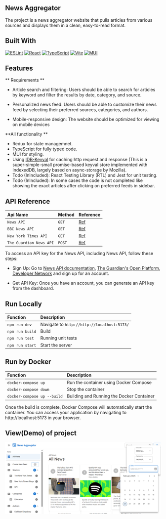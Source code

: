 ## News Aggregator

The project is a news aggregator website that pulls articles from various sources and displays them in a clean, easy-to-read format.

## Built With

[![ESLint](https://img.shields.io/badge/ESLint-4B3263?style=for-the-badge&logo=eslint&logoColor=white)](https://eslint.org/)
[![React](https://img.shields.io/badge/react-%2320232a.svg?style=for-the-badge&logo=react&logoColor=%2361DAFB)](https://react.dev)
[![TypeScript](https://img.shields.io/badge/typescript-%23007ACC.svg?style=for-the-badge&logo=typescript&logoColor=white)](https://www.typescriptlang.org/)
[![Vite](https://img.shields.io/badge/vite-%23646CFF.svg?style=for-the-badge&logo=vite&logoColor=white)](https://vite.dev/)
[![MUI](https://img.shields.io/badge/MUI-%230081CB.svg?style=for-the-badge&logo=mui&logoColor=white)](https://mui.com/)

## Features

** Requirements **
- Article search and filtering: Users should be able to search for articles by keyword and filter the results by date, category, and source.
 
- Personalized news feed: Users should be able to customize their news feed by selecting their preferred 
sources, categories, and authors.

- Mobile-responsive design: The website should be optimized for viewing on mobile devices

**All functionality **

- Redux for state managemnet.
- TypeScript for fully typed code.
- MUI for styling.
- Using [IDB-Keyval](https://www.npmjs.com/package/idb-keyval/v/3.0.0) for caching http request and response (This is a super-simple-small promise-based keyval store implemented with IndexedDB, largely based on async-storage by Mozilla).
- Todo (InIncluded): React Testing Library (RTL) and Jest for unit testing.
- Todo (InIncluded): In some cases the code is not completed like showing the exact articles after clicking on preferred feeds in sidebar.


## API Reference 

| Api Name                                | Method | Reference                                                                      |
| :-------------------------------------- | :----- | :----------------------------------------------------------------------------- |
| `News API`                           | `GET`  | [Ref](https://newsapi.org/v2//top-headlines)           |
| `BBC News API`                   | `GET`  | [Ref](https://newsapi.org/v2//top-headlines?source=bbc-news)         |
| `New York Times API`                   | `GET`  | [Ref](https://api.nytimes.com/svc/search/v2/articlesearch.json)         |
| `The Guardian News API`                      | `POST` | [Ref](https://content.guardianapis.com/search)            |


To access an API key for the News API, including News API, follow these steps:

- Sign Up: Go to [News API documentation](https://newsapi.org/docs/get-started), [The Guardian's Open Platform](https://open-platform.theguardian.com/), [Developer Network](https://developer.nytimes.com/) and sign up for an account. 

- Get API Key: Once you have an account, you can generate an API key from the dashboard.


## Run Locally
| Function                   | Description     |
| :------------------------- | :---------------------------------------------------------- |
| `npm run dev`        | Navigate to `http://http://localhost:5173/` | 
| `npm run build`| Build | 
| `npm run test` | Running unit tests | 
| `npm run start`  | Start the server |

## Run by Docker
| Function                   | Description     |
| :------------------------- | :---------------------------------------------------------- |
| `docker-compose up`        | Run the container using Docker Compose | 
| `docker-compose down`  | Stop the container |
| `docker-compose up --build`  | Building and Running the Docker Container |

Once the build is complete, Docker Compose will automatically start the container. You can access your application by navigating to http://localhost:5173 in your browser.

## View(Demo) of project

![img](public/assets/doc/new-aggregator.png)